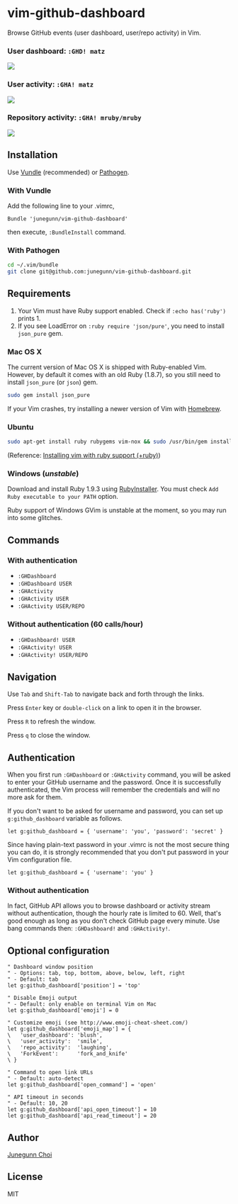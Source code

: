 vim-github-dashboard
====================

Browse GitHub events (user dashboard, user/repo activity) in Vim.

### User dashboard: `:GHD! matz`

![](https://raw.github.com/junegunn/vim-github-dashboard/screenshot/matz-dashboard.png)

### User activity: `:GHA! matz`

![](https://raw.github.com/junegunn/vim-github-dashboard/screenshot/matz-activity.png)

### Repository activity: `:GHA! mruby/mruby`

![](https://raw.github.com/junegunn/vim-github-dashboard/screenshot/mruby-activity.png)

Installation
------------

Use [Vundle](https://github.com/gmarik/vundle) (recommended)
or [Pathogen](https://github.com/tpope/vim-pathogen).

### With Vundle

Add the following line to your .vimrc,

```vim
Bundle 'junegunn/vim-github-dashboard'
```

then execute, `:BundleInstall` command.

### With Pathogen

```sh
cd ~/.vim/bundle
git clone git@github.com:junegunn/vim-github-dashboard.git
```

Requirements
------------

1. Your Vim must have Ruby support enabled. Check if `:echo has('ruby')` prints 1.
2. If you see LoadError on `:ruby require 'json/pure'`, you need to install `json_pure` gem.

### Mac OS X

The current version of Mac OS X is shipped with Ruby-enabled Vim.
However, by default it comes with an old Ruby (1.8.7),
so you still need to install `json_pure` (or `json`) gem.

```sh
sudo gem install json_pure
```

If your Vim crashes, try installing a newer version of Vim
with [Homebrew](http://mxcl.github.io/homebrew/).

### Ubuntu

```sh
sudo apt-get install ruby rubygems vim-nox && sudo /usr/bin/gem install json_pure
```

(Reference: [Installing vim with ruby support (+ruby)](http://stackoverflow.com/questions/3794895/installing-vim-with-ruby-support-ruby))

### Windows (*unstable*)

Download and install Ruby 1.9.3 using [RubyInstaller](http://rubyinstaller.org/downloads/).
You must check `Add Ruby executable to your PATH` option.

Ruby support of Windows GVim is unstable at the moment, so you may run into some glitches.

Commands
--------

### With authentication

- `:GHDashboard`
- `:GHDashboard USER`
- `:GHActivity`
- `:GHActivity USER`
- `:GHActivity USER/REPO`

### Without authentication (60 calls/hour)

- `:GHDashboard! USER`
- `:GHActivity! USER`
- `:GHActivity! USER/REPO`

Navigation
----------

Use `Tab` and `Shift-Tab` to navigate back and forth through the links.

Press `Enter` key or `double-click` on a link to open it in the browser.

Press `R` to refresh the window.

Press `q` to close the window.

Authentication
--------------

When you first run `:GHDashboard` or `:GHActivity` command,
you will be asked to enter your GitHub username and the password.
Once it is successfully authenticated, the Vim process will remember
the credentials and will no more ask for them.

If you don't want to be asked for username and password, you can set up
`g:github_dashboard` variable as follows.

```vim
let g:github_dashboard = { 'username': 'you', 'password': 'secret' }
```

Since having plain-text password in your .vimrc is not the most secure
thing you can do, it is strongly recommended that you don't put password in
your Vim configuration file.

```vim
let g:github_dashboard = { 'username': 'you' }
```

### Without authentication

In fact, GitHub API allows you to browse dashboard or activity stream
without authentication, though the hourly rate is limited to 60.
Well, that's good enough as long as you don't check GitHub page every
minute. Use bang commands then: `:GHDashboard!` and `:GHActivity!`.

Optional configuration
----------------------

```vim
" Dashboard window position
" - Options: tab, top, bottom, above, below, left, right
" - Default: tab
let g:github_dashboard['position'] = 'top'

" Disable Emoji output
" - Default: only enable on terminal Vim on Mac
let g:github_dashboard['emoji'] = 0

" Customize emoji (see http://www.emoji-cheat-sheet.com/)
let g:github_dashboard['emoji_map'] = {
\   'user_dashboard': 'blush',
\   'user_activity':  'smile',
\   'repo_activity':  'laughing',
\   'ForkEvent':      'fork_and_knife'
\ }

" Command to open link URLs
" - Default: auto-detect
let g:github_dashboard['open_command'] = 'open'

" API timeout in seconds
" - Default: 10, 20
let g:github_dashboard['api_open_timeout'] = 10
let g:github_dashboard['api_read_timeout'] = 20
```

Author
------

[Junegunn Choi](https://github.com/junegunn)

License
-------

MIT
